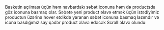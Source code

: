 Basketin açılması üçün həm navbardakı səbət iconuna həm də productsda göz iconuna basmaq olar.
Səbətə yeni product əlavə etmək üçün istədiyimiz productun üzərinə hover etdikdə yaranan səbət iconuna basmaq lazımdır və icona basdığımız say qədər product əlavə edəcək
Scroll əlavə olundu
